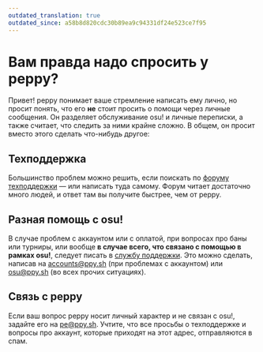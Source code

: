```yaml
---
outdated_translation: true
outdated_since: a58b8d820cdc30b89ea9c94331df24e523ce7f95
---
```


# Вам правда надо спросить у peppy?

Привет! peppy понимает ваше стремление написать ему лично, но просит понять, что его **не** стоит просить о помощи через личные сообщения. Он разделяет обслуживание osu! и личные переписки, а также считает, что следить за ними крайне сложно. В общем, он просит вместо этого сделать что-нибудь другое:

## Техподдержка

Большинство проблем можно решить, если поискать по [форуму техподдержки](https://osu.ppy.sh/community/forums/5) — или написать туда самому. Форум читает достаточно много людей, и ответ там вы получите быстрее, чем от peppy.

## Разная помощь с osu!

В случае проблем с аккаунтом или с оплатой, при вопросах про баны или турниры, или вообще **в случае всего, что связано с помощью в рамках osu!**, следует писать в [службу поддержки](/wiki/People/Account_support_team). Это можно сделать, написав на [accounts@ppy.sh](mailto:accounts@ppy.sh) (при проблемах с аккаунтом) или [osu@ppy.sh](mailto:osu@ppy.sh) (во всех прочих ситуациях).

## Связь с peppy

Если ваш вопрос peppy носит личный характер и не связан с osu!, задайте его на [pe@ppy.sh](mailto:pe@ppy.sh). Учтите, что все просьбы о техподдержке и вопросы про аккаунт, которые приходят на этот адрес, отправляются в спам.
